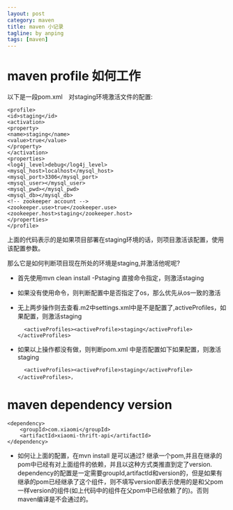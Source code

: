 ```yaml
---
layout: post
category: maven
title: maven 小记录
tagline: by anping
tags: [maven]
---
```



maven profile 如何工作
====================

以下是一段pom.xml　对staging环境激活文件的配置:

    <profile>
    <id>staging</id>
    <activation>
    <property>
    <name>staging</name>
    <value>true</value>
    </property>
    </activation>
    <properties>
    <log4j_level>debug</log4j_level>
    <mysql_host>localhost</mysql_host>
    <mysql_port>3306</mysql_port>
    <mysql_user></mysql_user>
    <mysql_pwd></mysql_pwd>
    <mysql_db></mysql_db>
    <!-- zookeeper account -->
    <zookeeper.use>true</zookeeper.use>
    <zookeeper.host>staging</zookeeper.host>
    </properties>
    </profile>

上面的代码表示的是如果项目部署在staging环境的话，则项目激活该配置，使用该配置参数。

那么它是如何判断项目现在所处的环境是staging,并激活他呢呢?

* 首先使用mvn clean install -Pstaging  直接命令指定，则激活staging
* 如果没有使用命令，则判断配置中是否指定了os，那么优先从os一致的激活
* 无上两步操作则去查看.m2中settings.xml中是不是配置了,activeProfiles，如果配置，则激活staging


        <activeProfiles><activeProfile>staging</activeProfile></activeProfiles>

* 如果以上操作都没有做，则判断pom.xml  <prfile>中是否配置如下如果配置，则激活staging

        <activeProfiles><activeProfile>staging</activeProfile></activeProfiles>，



maven  dependency version
=========================

    <dependency>
        <groupId>com.xiaomi</groupId>
        <artifactId>xiaomi-thrift-api</artifactId>
    </dependency>


* 如何让上面的配置，在mvn install  是可以通过?
  继承一个pom,并且在继承的pom中已经有对上面组件的依赖，并且以这种方式类推直到定了version.
                dependency的配置是一定需要groupId,artifactId和version的，但是如果有继承的pom已经继承了这个组件，则不填写version即表示使用的是和父pom一样version的组件(如上代码中的组件在父pom中已经依赖了的)。否则maven编译是不会通过的。
